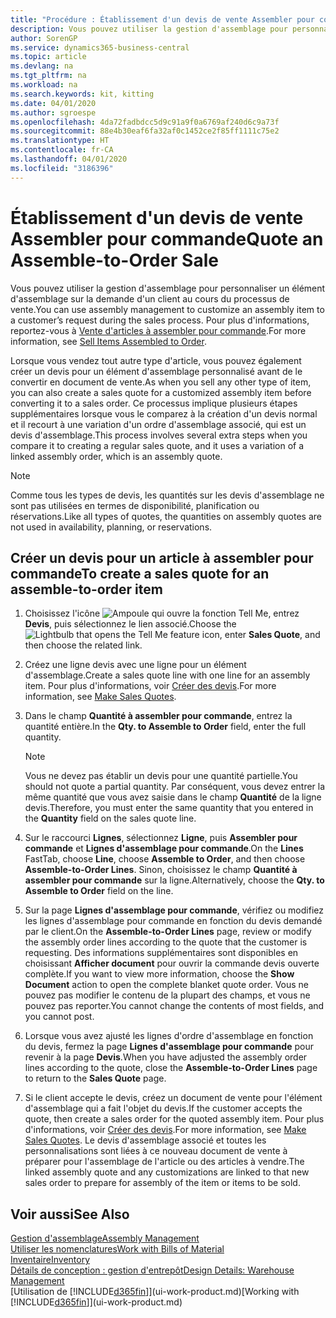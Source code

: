 ```yaml
---
title: "Procédure : Établissement d'un devis de vente Assembler pour commande | Microsoft Docs"
description: Vous pouvez utiliser la gestion d'assemblage pour personnaliser un élément d'assemblage sur la demande d'un client au cours du processus de vente.
author: SorenGP
ms.service: dynamics365-business-central
ms.topic: article
ms.devlang: na
ms.tgt_pltfrm: na
ms.workload: na
ms.search.keywords: kit, kitting
ms.date: 04/01/2020
ms.author: sgroespe
ms.openlocfilehash: 4da72fadbdcc5d9c91a9f0a6769af240d6c9a73f
ms.sourcegitcommit: 88e4b30eaf6fa32af0c1452ce2f85ff1111c75e2
ms.translationtype: HT
ms.contentlocale: fr-CA
ms.lasthandoff: 04/01/2020
ms.locfileid: "3186396"
---
```

# <a name="quote-an-assemble-to-order-sale"></a><span data-ttu-id="53abe-103">Établissement d'un devis de vente Assembler pour commande</span><span class="sxs-lookup"><span data-stu-id="53abe-103">Quote an Assemble-to-Order Sale</span></span>
<span data-ttu-id="53abe-104">Vous pouvez utiliser la gestion d'assemblage pour personnaliser un élément d'assemblage sur la demande d'un client au cours du processus de vente.</span><span class="sxs-lookup"><span data-stu-id="53abe-104">You can use assembly management to customize an assembly item to a customer’s request during the sales process.</span></span> <span data-ttu-id="53abe-105">Pour plus d'informations, reportez-vous à [Vente d'articles à assembler pour commande](assembly-how-to-sell-items-assembled-to-order.md).</span><span class="sxs-lookup"><span data-stu-id="53abe-105">For more information, see [Sell Items Assembled to Order](assembly-how-to-sell-items-assembled-to-order.md).</span></span>  

<span data-ttu-id="53abe-106">Lorsque vous vendez tout autre type d'article, vous pouvez également créer un devis pour un élément d'assemblage personnalisé avant de le convertir en document de vente.</span><span class="sxs-lookup"><span data-stu-id="53abe-106">As when you sell any other type of item, you can also create a sales quote for a customized assembly item before converting it to a sales order.</span></span> <span data-ttu-id="53abe-107">Ce processus implique plusieurs étapes supplémentaires lorsque vous le comparez à la création d'un devis normal et il recourt à une variation d'un ordre d'assemblage associé, qui est un devis d'assemblage.</span><span class="sxs-lookup"><span data-stu-id="53abe-107">This process involves several extra steps when you compare it to creating a regular sales quote, and it uses a variation of a linked assembly order, which is an assembly quote.</span></span>

> [!NOTE]  
>  <span data-ttu-id="53abe-108">Comme tous les types de devis, les quantités sur les devis d'assemblage ne sont pas utilisées en termes de disponibilité, planification ou réservations.</span><span class="sxs-lookup"><span data-stu-id="53abe-108">Like all types of quotes, the quantities on assembly quotes are not used in availability, planning, or reservations.</span></span>  

## <a name="to-create-a-sales-quote-for-an-assemble-to-order-item"></a><span data-ttu-id="53abe-109">Créer un devis pour un article à assembler pour commande</span><span class="sxs-lookup"><span data-stu-id="53abe-109">To create a sales quote for an assemble-to-order item</span></span>  
1.  <span data-ttu-id="53abe-110">Choisissez l'icône ![Ampoule qui ouvre la fonction Tell Me](media/ui-search/search_small.png "Dites-moi ce que vous voulez faire"), entrez **Devis**, puis sélectionnez le lien associé.</span><span class="sxs-lookup"><span data-stu-id="53abe-110">Choose the ![Lightbulb that opens the Tell Me feature](media/ui-search/search_small.png "Tell me what you want to do") icon, enter **Sales Quote**, and then choose the related link.</span></span>  
2.  <span data-ttu-id="53abe-111">Créez une ligne devis avec une ligne pour un élément d'assemblage.</span><span class="sxs-lookup"><span data-stu-id="53abe-111">Create a sales quote line with one line for an assembly item.</span></span> <span data-ttu-id="53abe-112">Pour plus d'informations, voir [Créer des devis](sales-how-make-offers.md).</span><span class="sxs-lookup"><span data-stu-id="53abe-112">For more information, see [Make Sales Quotes](sales-how-make-offers.md).</span></span>  
3.  <span data-ttu-id="53abe-113">Dans le champ **Quantité à assembler pour commande**, entrez la quantité entière.</span><span class="sxs-lookup"><span data-stu-id="53abe-113">In the **Qty. to Assemble to Order** field, enter the full quantity.</span></span>

    > [!NOTE]  
    >  <span data-ttu-id="53abe-114">Vous ne devez pas établir un devis pour une quantité partielle.</span><span class="sxs-lookup"><span data-stu-id="53abe-114">You should not quote a partial quantity.</span></span> <span data-ttu-id="53abe-115">Par conséquent, vous devez entrer la même quantité que vous avez saisie dans le champ **Quantité** de la ligne devis.</span><span class="sxs-lookup"><span data-stu-id="53abe-115">Therefore, you must enter the same quantity that you entered in the **Quantity** field on the sales quote line.</span></span>  

4.  <span data-ttu-id="53abe-116">Sur le raccourci **Lignes**, sélectionnez **Ligne**, puis **Assembler pour commande** et **Lignes d'assemblage pour commande**.</span><span class="sxs-lookup"><span data-stu-id="53abe-116">On the **Lines** FastTab, choose **Line**, choose **Assemble to Order**, and then choose **Assemble-to-Order Lines**.</span></span> <span data-ttu-id="53abe-117">Sinon, choisissez le champ **Quantité à assembler pour commande** sur la ligne.</span><span class="sxs-lookup"><span data-stu-id="53abe-117">Alternatively, choose the **Qty. to Assemble to Order** field on the line.</span></span>  
5.  <span data-ttu-id="53abe-118">Sur la page **Lignes d'assemblage pour commande**, vérifiez ou modifiez les lignes d'assemblage pour commande en fonction du devis demandé par le client.</span><span class="sxs-lookup"><span data-stu-id="53abe-118">On the **Assemble-to-Order Lines** page, review or modify the assembly order lines according to the quote that the customer is requesting.</span></span> <span data-ttu-id="53abe-119">Des informations supplémentaires sont disponibles en choisissant **Afficher document** pour ouvrir la commande devis ouverte complète.</span><span class="sxs-lookup"><span data-stu-id="53abe-119">If you want to view more information, choose the **Show Document** action to open the complete blanket quote order.</span></span> <span data-ttu-id="53abe-120">Vous ne pouvez pas modifier le contenu de la plupart des champs, et vous ne pouvez pas reporter.</span><span class="sxs-lookup"><span data-stu-id="53abe-120">You cannot change the contents of most fields, and you cannot post.</span></span>  
6.  <span data-ttu-id="53abe-121">Lorsque vous avez ajusté les lignes d'ordre d'assemblage en fonction du devis, fermez la page **Lignes d'assemblage pour commande** pour revenir à la page **Devis**.</span><span class="sxs-lookup"><span data-stu-id="53abe-121">When you have adjusted the assembly order lines according to the quote, close the **Assemble-to-Order Lines** page to return to the **Sales Quote** page.</span></span>  
7.  <span data-ttu-id="53abe-122">Si le client accepte le devis, créez un document de vente pour l'élément d'assemblage qui a fait l'objet du devis.</span><span class="sxs-lookup"><span data-stu-id="53abe-122">If the customer accepts the quote, then create a sales order for the quoted assembly item.</span></span> <span data-ttu-id="53abe-123">Pour plus d'informations, voir [Créer des devis](sales-how-make-offers.md).</span><span class="sxs-lookup"><span data-stu-id="53abe-123">For more information, see [Make Sales Quotes](sales-how-make-offers.md).</span></span> <span data-ttu-id="53abe-124">Le devis d'assemblage associé et toutes les personnalisations sont liées à ce nouveau document de vente à préparer pour l'assemblage de l'article ou des articles à vendre.</span><span class="sxs-lookup"><span data-stu-id="53abe-124">The linked assembly quote and any customizations are linked to that new sales order to prepare for assembly of the item or items to be sold.</span></span>  

## <a name="see-also"></a><span data-ttu-id="53abe-125">Voir aussi</span><span class="sxs-lookup"><span data-stu-id="53abe-125">See Also</span></span>  
[<span data-ttu-id="53abe-126">Gestion d'assemblage</span><span class="sxs-lookup"><span data-stu-id="53abe-126">Assembly Management</span></span>](assembly-assemble-items.md)  
[<span data-ttu-id="53abe-127">Utiliser les nomenclatures</span><span class="sxs-lookup"><span data-stu-id="53abe-127">Work with Bills of Material</span></span>](inventory-how-work-BOMs.md)  
[<span data-ttu-id="53abe-128">Inventaire</span><span class="sxs-lookup"><span data-stu-id="53abe-128">Inventory</span></span>](inventory-manage-inventory.md)  
[<span data-ttu-id="53abe-129">Détails de conception : gestion d'entrepôt</span><span class="sxs-lookup"><span data-stu-id="53abe-129">Design Details: Warehouse Management</span></span>](design-details-warehouse-management.md)  
<span data-ttu-id="53abe-130">[Utilisation de [!INCLUDE[d365fin](includes/d365fin_md.md)]](ui-work-product.md)</span><span class="sxs-lookup"><span data-stu-id="53abe-130">[Working with [!INCLUDE[d365fin](includes/d365fin_md.md)]](ui-work-product.md)</span></span>
